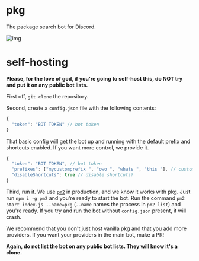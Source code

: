 # pkg
The package search bot for Discord.

![img](https://pantsu.review/895077.png)
# self-hosting
**Please, for the love of god, if you're going to self-host this, do NOT try and put it on any public bot lists.**

First off, `git clone` the repository.

Second, create a `config.json` file with the following contents:

```js
{
  "token": "BOT TOKEN" // bot token
}
```

That basic config will get the bot up and running with the default prefix and shortcuts enabled. If you want more control, we provide it.

```js
{
  "token": "BOT TOKEN", // bot token
  "prefixes": ["mycustomprefix ", "owo ", "whats ", "this "], // custom prefixes
  "disableShortcuts": true // disable shortcuts?
}
```

Third, run it. We use [`pm2`](https://github.com/Unitech/pm2) in production, and we know it works with pkg. Just run `npm i -g pm2` and you're ready to start the bot. Run the command `pm2 start index.js --name=pkg` (`--name` names the process in `pm2 list`) and you're ready. If you try and run the bot without `config.json` present, it will crash.

We recommend that you don't just host vanilla pkg and that you add more providers. If you want your providers in the main bot, make a PR!

**Again, do not list the bot on any public bot lists. They will know it's a clone.**
